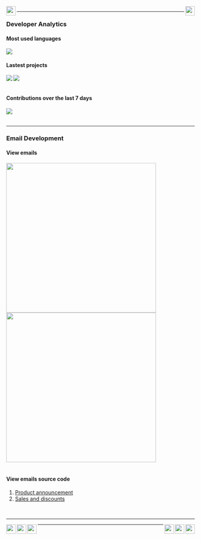 <img src="https://williamgregorio.com/assets/logo.png" width="25" height="25" align="left"/>
<img src="https://williamgregorio.com/assets/logo.png" width="25" height="25" align="right"/>
<hr>


<div>
  <h3>Developer Analytics</h3>
      <div>
        <h4>Most used languages</h4>
        <img align="center" src="https://github-readme-stats.vercel.app/api/top-langs/?username=williamgregorio&layout=pie&hide_title=true&langs_count=8" />
      </div>
      <div>
        <h4>Lastest projects</h4>
        <a href="https://github.com/williamgregorio/liberpdf" ><img align="left" src="https://github-readme-stats.vercel.app/api/pin/?username=williamgregorio&repo=liberpdf" /></a>
        <a href="https://github.com/williamgregorio/nvim-mjml" ><img align="center" src="https://github-readme-stats.vercel.app/api/pin/?username=williamgregorio&repo=nvim-mjml" /></a>
      </div>
  <br>
      <div>
          <h4>Contributions over the last 7 days</h4>
        <img src="https://github-readme-activity-graph.vercel.app/graph?username=williamgregorio&theme=github-light&hide_title=true&hide_border=true&radius=12&height=300&days=7" />
      </div>
</div>
<br>
<div>
  
  <hr>
  <h3>Email Development</h3>
  <h4>View emails</h4>
  <div>
    <div>
      <a target="_blank" href="https://williamgregorio.com/emails/katz-promotional-product-announcement.html"><img align="left" src="https://williamgregorio.com/assets/katz-newsletter-portfolio.png" height="400" /></a>
    </div>
  </div>
  
  <div>
    <div>
      <a target="_blank" href="https://williamgregorio.com/emails/instacart-discount-promotional.html"><img align="center" src="https://williamgregorio.com/assets/instacart-discount-promo.png"  height="400"/></a>
    </div>
  </div>
  
</div>
<br>

<div>
  <div">
    <h4>View emails source code</h4>
    <ol>
    <li><a href="https://github.com/williamgregorio/williamgregorio.com/blob/main/emails/katz-promotional-product-announcement.html">Product announcement</a></li>
    <li><a href="https://github.com/williamgregorio/williamgregorio.com/blob/main/emails/instacart-discount-promotional.html">Sales and discounts</a></li>
    </ol>
  </div>
</div>

<br>
<hr>
<img src="https://williamgregorio.com/assets/logo.png" width="25" height="25" align="right"/>
<img src="https://williamgregorio.com/assets/logo.png" width="25" height="25" align="left"/>
<img src="https://williamgregorio.com/assets/logo.png" width="25" height="25" align="right"/>
<img src="https://williamgregorio.com/assets/logo.png" width="25" height="25" align="left"/>
<img src="https://williamgregorio.com/assets/logo.png" width="25" height="25" align="right"/>
<img src="https://williamgregorio.com/assets/logo.png" width="25" height="25" align="left"/>
<hr>
